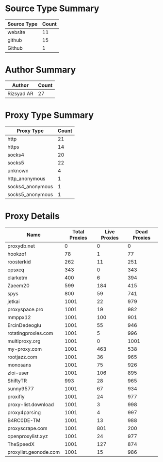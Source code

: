 # Source Type Summary

| Source Type | Count |
|-------------|-------|
| website | 11 |
| github | 15 |
| Github | 1 |


# Author Summary

| Author | Count |
|--------|-------|
| Rizsyad AR | 27 |


# Proxy Type Summary

| Proxy Type | Count |
|------------|-------|
| http | 21 |
| https | 14 |
| socks4 | 20 |
| socks5 | 22 |
| unknown | 4 |
| http_anonymous | 1 |
| socks4_anonymous | 1 |
| socks5_anonymous | 1 |


# Proxy Details

| Name | Total Proxies | Live Proxies | Dead Proxies |
|------|---------------|--------------|---------------|
| proxydb.net | 0 | 0 | 0 |
| hookzof | 78 | 1 | 77 |
| roosterkid | 262 | 11 | 251 |
| opsxcq | 343 | 0 | 343 |
| clarketm | 400 | 6 | 394 |
| Zaeem20 | 599 | 184 | 415 |
| spys | 800 | 59 | 741 |
| jetkai | 1001 | 22 | 979 |
| proxyspace.pro | 1001 | 19 | 982 |
| mmppx12 | 1001 | 100 | 901 |
| ErcinDedeoglu | 1001 | 55 | 946 |
| rotatingproxies.com | 1001 | 5 | 996 |
| multiproxy.org | 1001 | 0 | 1001 |
| my-proxy.com | 1001 | 463 | 538 |
| rootjazz.com | 1001 | 36 | 965 |
| monosans | 1001 | 75 | 926 |
| zloi-user | 1001 | 106 | 895 |
| ShiftyTR | 993 | 28 | 965 |
| sunny9577 | 1001 | 67 | 934 |
| proxifly | 1001 | 24 | 977 |
| proxy-list.download | 1001 | 3 | 998 |
| proxy4parsing | 1001 | 4 | 997 |
| B4RC0DE-TM | 1001 | 13 | 988 |
| proxyscrape.com | 1001 | 801 | 200 |
| openproxylist.xyz | 1001 | 24 | 977 |
| TheSpeedX | 1001 | 127 | 874 |
| proxylist.geonode.com | 1001 | 15 | 986 |
